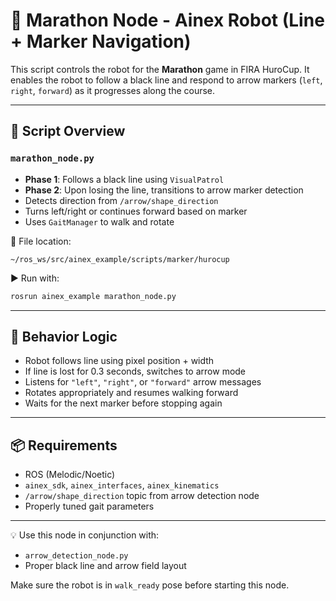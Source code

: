 # 🏁 Marathon Node - Ainex Robot (Line + Marker Navigation)

This script controls the robot for the **Marathon** game in FIRA HuroCup. It enables the robot to follow a black line and respond to arrow markers (`left`, `right`, `forward`) as it progresses along the course.

---

## 🚀 Script Overview

### `marathon_node.py`

- **Phase 1**: Follows a black line using `VisualPatrol`
- **Phase 2**: Upon losing the line, transitions to arrow marker detection
- Detects direction from `/arrow/shape_direction`
- Turns left/right or continues forward based on marker
- Uses `GaitManager` to walk and rotate

📍 File location:
```
~/ros_ws/src/ainex_example/scripts/marker/hurocup
```

▶️ Run with:
```bash
rosrun ainex_example marathon_node.py
```

---

## 🧠 Behavior Logic

- Robot follows line using pixel position + width
- If line is lost for 0.3 seconds, switches to arrow mode
- Listens for `"left"`, `"right"`, or `"forward"` arrow messages
- Rotates appropriately and resumes walking forward
- Waits for the next marker before stopping again

---

## 📦 Requirements

- ROS (Melodic/Noetic)
- `ainex_sdk`, `ainex_interfaces`, `ainex_kinematics`
- `/arrow/shape_direction` topic from arrow detection node
- Properly tuned gait parameters

---

💡 Use this node in conjunction with:
- `arrow_detection_node.py`
- Proper black line and arrow field layout

Make sure the robot is in `walk_ready` pose before starting this node.
